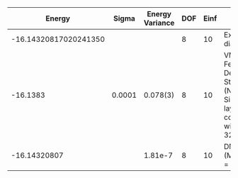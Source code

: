 | Energy                | Sigma  | Energy Variance | DOF | Einf | Method                                                       | Reference |
|-----------------------|--------|-----------------|-----|------|--------------------------------------------------------------|-----------|
| -16.14320817020241350 |        |                 | 8   | 10   | Exact diagonalization                                        | [code](https://github.com/varbench/methods/blob/main/scripts/Hubbard/square_16_P_4_10/ed_lattice_symmetries.sh) |
| -16.1383              | 0.0001 | 0.078(3)        | 8   | 10   | VMC Hidden Fermion Determinant State Ansatz (N_hidden = 8. Single hidden layer fully connected net with alpha = 32) | [paper](https://www.pnas.org/doi/full/10.1073/pnas.2122059119)  |
| -16.14320807          |        | 1.81e-7         | 8   | 10   | DMRG (MaxBondDim = 3200)                                     | [code](https://github.com/varbench/methods/blob/main/programs/dmrg_itensors_hubbard/square_16_P_4_10.jl) |

